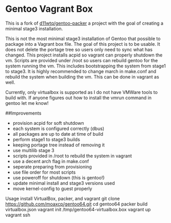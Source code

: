 # Gentoo Vagrant Box

This is a fork of [d11wtq/gentoo-packer](https://github.com/d11wtq/gentoo-packer) a project with the goal of creating a minimal stage3 installation.

This is not the most minimal stage3 installation of Gentoo that possible to package into a Vagrant box file. The goal of this project is to be usable. It does not delete the portage tree so users only need to sync what has changed. This project installs acpid so vagrant can properly shutdown the vm. Scripts are provided under /root so users can rebuild gentoo for the system running the vm. This includes bootstrapping the system from stage1 to stage3. It is highly recommended to change march in make.conf and rebuild the system when building the vm. This can be done in vagrant as well.

Currently, only virtualbox is supported as I do not have VMWare tools to build with. If anyone figures out how to install the vmrun command in gentoo let me know!

##Improvements
* provision acpid for soft shutdown
* each system is configured correctly (dbus)
* all packages are up to date at time of build
* perform stage1 to stage3 builds
* keeping portage tree instead of removing it
* use multilib stage 3
* scripts provided in /root to rebuild the system in vagrant
* use a decent arch flag in make.conf
* seperate preparing from provisioning
* use file order for most scripts
* use poweroff for shutdown (this is gentoo!)
* update minimal install and stage3 versions used
* move kernel-config to guest properly

Usage
    install VirtualBox, packer, and vagrant
    git clone https://github.com/moaxcp/gentoo64.git
    cd gentoo64
    packer build virtualbox.json
    vagrant init /tmp/gentoo64-virtualbox.box
    vagrant up
    vagrant ssh

